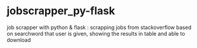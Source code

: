 # jobscrapper_py-flask
job scrapper with python &amp; flask : scrapping jobs from stackoverflow based on searchword that user is given, showing the results in table and able to download 
